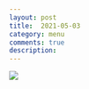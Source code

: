 ```yaml
---
layout: post
title:  2021-05-03
category: menu
comments: true
description: 
---
```


![]({{site.baseurl}}/assets/menu/{{page.title}}.png)
